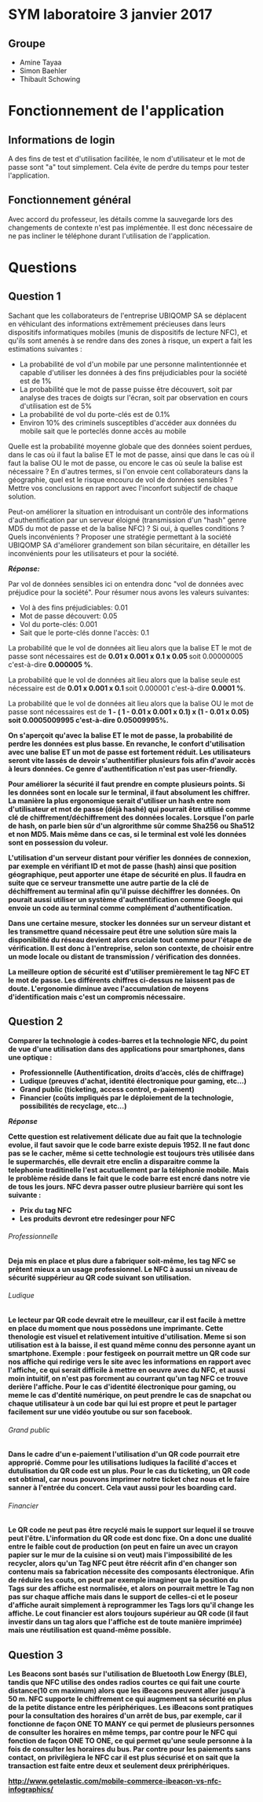# SYM laboratoire 3 janvier 2017
## Groupe
  * Amine Tayaa
  * Simon Baehler
  * Thibault Schowing


# Fonctionnement de l'application

## Informations de login
A des fins de test et d'utilisation facilitée, le nom d'utilisateur et le mot de passe sont "a" tout simplement. Cela évite de perdre du temps pour tester l'application.

## Fonctionnement général
Avec accord du professeur, les détails comme la sauvegarde lors des changements de contexte n'est pas implémentée. Il est donc nécessaire de ne pas incliner le téléphone durant l'utilisation de l'application.

# Questions
## Question 1

  Sachant que les collaborateurs de l'entreprise UBIQOMP SA se déplacent en véhiculant des informations extrêmement précieuses dans leurs dispositifs informatiques mobiles (munis de dispositifs de lecture NFC), et qu'ils sont amenés à se rendre dans des zones à risque, un expert a fait les estimations suivantes :

  * La probabilité de vol d'un mobile par une personne malintentionnée et capable d'utiliser les données à des fins préjudiciables pour la société est de 1%
  * La probabilité que le mot de passe puisse être découvert, soit par analyse des traces de doigts sur l'écran, soit par observation en cours d'utilisation est de 5%
  * La probabilité de vol du porte-clés est de 0.1%
  * Environ 10% des criminels susceptibles d'accéder aux données du mobile sait que le porteclés donne accès au mobile


  Quelle est la probabilité moyenne globale que des données soient perdues, dans le cas où il faut la balise ET le mot de passe, ainsi que dans le cas où il faut la balise OU le mot de passe, ou encore le cas où seule la balise est nécessaire ? En d'autres termes, si l'on envoie cent collaborateurs dans la géographie, quel est le risque encouru de vol de données sensibles ? Mettre vos conclusions en rapport avec l'inconfort subjectif de chaque solution.

  Peut-on améliorer la situation en introduisant un contrôle des informations d'authentification par un serveur éloigné (transmission d'un "hash" genre MD5 du mot de passe et de la balise NFC) ? Si oui, à quelles conditions ? Quels inconvénients ? Proposer une stratégie permettant à la société UBIQOMP SA d'améliorer grandement son bilan sécuritaire, en détailler les inconvénients pour les utilisateurs et pour la société.

_**Réponse:**_

Par vol de données sensibles ici on entendra donc "vol de données avec préjudice pour la société". Pour résumer nous avons les valeurs suivantes:

* Vol à des fins préjudiciables: 0.01
* Mot de passe découvert: 0.05
* Vol du porte-clés: 0.001
* Sait que le porte-clés donne l'accès: 0.1

La probabilité que le vol de données ait lieu alors que la balise ET le mot de passe sont nécessaires est de <strong>0.01 x 0.001 x 0.1 x 0.05 </strong> soit 0.00000005 c'est-à-dire **0.000005 %**.

La probabilité que le vol de données ait lieu alors que la balise seule est nécessaire est de <strong>0.01 x 0.001 x 0.1 </strong> soit 0.000001 c'est-à-dire **0.0001 %**.

La probabilité que le vol de données ait lieu alors que la balise OU le mot de passe sont nécessaires est de <strong> 1 - ( 1 - 0.01 x 0.001 x 0.1) x (1 - 0.01 x 0.05) soit 0.0005009995 c'est-à-dire **0.05009995%**.

On s'aperçoit qu'avec la balise ET le mot de passe, la probabilité de perdre les données est plus basse. En revanche, le confort d'utilisation avec une balise ET un mot de passe est fortement réduit. Les utilisateurs seront vite lassés de devoir s'authentifier plusieurs fois afin d'avoir accès à leurs données. Ce genre d'authentification n'est pas user-friendly.

Pour améliorer la sécurité il faut prendre en compte plusieurs points. Si les données sont en locale sur le terminal, il faut absolument les chiffrer. La manière la plus ergonomique serait d'utiliser un hash entre nom d'utilisateur et mot de passe (déjà hashé) qui pourrait être utilisé comme clé de chiffrement/déchiffrement des données locales. Lorsque l'on parle de hash, on parle bien sûr d'un algrorithme sûr comme Sha256 ou Sha512 et non MD5. Mais même dans ce cas, si le terminal est volé les données sont en possession du voleur.

L'utilisation d'un serveur distant pour vérifier les données de connexion, par exemple en vérifiant ID et mot de passe (hash) ainsi que position géographique, peut apporter une étape de sécurité en plus. Il faudra en suite que ce serveur transmette une autre partie de la clé de déchiffrement au terminal afin qu'il puisse déchiffrer les données. On pourait aussi utiliser un système d'authentification comme Google qui envoie un code au terminal comme complément d'authentification.

Dans une certaine mesure, stocker les données sur un serveur distant et les transmettre quand nécessaire peut être une solution sûre mais la disponibilité du réseau devient alors cruciale tout comme pour l'étape de vérification. Il est donc à l'entreprise, selon son contexte, de choisir entre un mode locale ou distant de transmission / vérification des données.  

La meilleure option de sécurité est d'utiliser premièrement le tag NFC ET le mot de passe. Les différents chiffres ci-dessus ne laissent pas de doute. L'ergonomie diminue avec l'accumulation de moyens d'identification mais c'est un compromis nécessaire.  

## Question 2


Comparer la technologie à codes-barres et la technologie NFC, du point de vue d'une utilisation dans
des applications pour smartphones, dans une optique :
* <strong>Professionnelle (Authentification, droits d’accès, clés de chiffrage)
* <strong>Ludique (preuves d'achat, identité électronique pour gaming, etc...)
* <strong>Grand public (ticketing, access control, e-paiement)
* <strong>Financier (coûts impliqués par le déploiement de la technologie, possibilités de recyclage,
etc...)

_**Réponse**_

Cette question est relativement délicate due au fait que la technologie evolue, il faut savoir que le code barre existe depuis 1952. Il ne faut donc pas se le cacher, même si cette technologie est toujours très utilisée dans le supermarchés, elle devrait etre enclin a disparaitre comme la telephonie traditinelle l'est acutuellement par la téléphonie mobile. Mais le problème réside dans le fait que le code barre est encré dans notre vie de tous les jours. NFC devra passer outre plusieur barrière qui sont les suivante :
* Prix du tag NFC
* Les produits devront etre redesinger pour NFC


###### Professionnelle
Deja mis en place et plus dure a fabriquer soit-même, les tag NFC se prêtent mieux a un usage professionnel. Le NFC à aussi un niveau de sécurité suppérieur au QR code suivant son utilisation.

###### Ludique
Le lecteur par QR code devrait etre le meuilleur, car il est facile à mettre en place du moment que nous possèdons une imprimante. Cette thenologie est visuel et relativement intuitive d'utilisation. Meme si son utilisation est à la baisse, il est quand même connu des personne ayant un smartphone.
Exemple : pour festigeek on pourrait mettre un QR code sur nos affiche qui redirige vers le site avec les informations en rapport avec l'affiche, ce qui serait difficile à mettre en oeuvre avec du NFC, et aussi moin intuitif, on n'est pas forcment au courrant qu'un tag NFC ce trouve derière l'affiche. Pour le cas d'identité électronique pour gaming, ou meme le cas d'dentité numérique, on peut prendre le cas de snapchat ou chaque utilisateur à un code bar qui lui est propre et peut le partager facilement sur une vidéo youtube ou sur son facebook.

###### Grand public
Dans le cadre d'un e-paiement l'utilisation d'un QR code pourrait etre approprié. Comme pour les utilisations ludiques la facilité d'acces et dutulisation du QR code est un plus. Pour le cas du ticketing, un QR code est obtimal, car  nous pouvons imprimer notre ticket chez nous et le faire sanner à l'entrée du concert. Cela vaut aussi pour les boarding card.

###### Financier
Le QR code ne peut pas être recyclé mais le support sur lequel il se trouve peut l'être. L'information du QR code est donc fixe. On a donc une dualité entre le faible cout de production (on peut en faire un avec un crayon papier sur le mur de la cuisine si on veut) mais l'impossibilité de les recycler, alors qu'un Tag NFC peut être réécrit afin d'en changer son contenu mais sa fabrication nécessite des composants électronique. Afin de réduire les couts, on peut par exemple imaginer que la position du Tags sur des affiche est normalisée, et alors on pourrait mettre le Tag non pas sur chaque affiche mais dans le support de celles-ci et le poseur d'affiche aurait simplement à reprogrammer les Tags lors qu'il change les affiche. Le cout financier est alors toujours supérieur au QR code (il faut investir dans un tag alors que l'affiche est de toute manière imprimée) mais une réutilisation est quand-même possible.


## Question 3
Les Beacons sont basés sur l'utilisation de Bluetooth Low Energy (BLE), tandis que NFC utilise des ondes radios courtes ce qui fait une courte distance(10 cm maximum) alors que les iBeacons peuvent aller jusqu'à 50 m. NFC supporte le chiffrement ce qui augmement sa sécurité en plus de la petite distance entre les périphériques.
Les iBeacons sont pratiques pour la consultation des horaires d'un arrêt de bus, par exemple, car il fonctionne de façon ONE TO MANY ce qui permet de plusieurs personnes de consulter les horaires en même temps, par contre pour le NFC qui fonction de façon ONE TO ONE, ce qui permet qu'une seule personne à la fois de consulter les horaires du bus. Par contre pour les paiements sans contact, on privilègiera le NFC car il est plus sécurisé et on sait que la transaction est faite entre deux et seulement deux prériphériques.

http://www.getelastic.com/mobile-commerce-ibeacon-vs-nfc-infographics/
